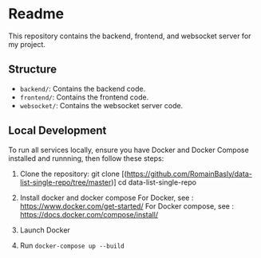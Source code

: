 # Readme

This repository contains the backend, frontend, and websocket server for my project.

## Structure
- `backend/`: Contains the backend code.
- `frontend/`: Contains the frontend code.
- `websocket/`: Contains the websocket server code.

## Local Development

To run all services locally, ensure you have Docker and Docker Compose installed and runnning, then follow these steps:

1. Clone the repository:
git clone [(https://github.com/RomainBasly/data-list-single-repo/tree/master)]
cd data-list-single-repo

2. Install docker and docker compose
For Docker, see : https://www.docker.com/get-started/
For Docker compose, see : https://docs.docker.com/compose/install/

3. Launch Docker

4. Run ``docker-compose up --build``
